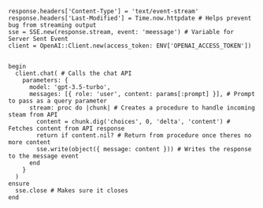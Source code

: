 

    response.headers['Content-Type'] = 'text/event-stream'
    response.headers['Last-Modified'] = Time.now.httpdate # Helps prevent bug from streaming output
    sse = SSE.new(response.stream, event: 'meessage') # Variable for Server Sent Event
    client = OpenAI::Client.new(access_token: ENV['OPENAI_ACCESS_TOKEN'])


    begin
      client.chat( # Calls the chat API
        parameters: {
          model: 'gpt-3.5-turbo',
          messages: [{ role: 'user', content: params[:prompt] }], # Prompt to pass as a query parameter
          stream: proc do |chunk| # Creates a procedure to handle incoming steam from API
            content = chunk.dig('choices', 0, 'delta', 'content') # Fetches content from API response
            return if content.nil? # Return from procedure once theres no more content
            sse.write(object({ message: content })) # Writes the response to the message event
          end
        }
      )
    ensure
      sse.close # Makes sure it closes
    end
